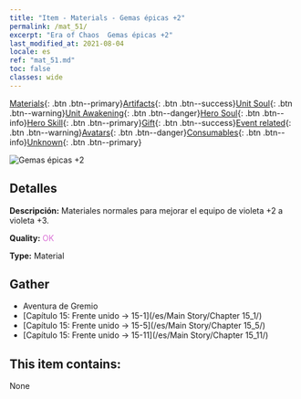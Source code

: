 ```yaml
---
title: "Item - Materials - Gemas épicas +2"
permalink: /mat_51/
excerpt: "Era of Chaos  Gemas épicas +2"
last_modified_at: 2021-08-04
locale: es
ref: "mat_51.md"
toc: false
classes: wide
---
```

 [Materials](/ItemsES/){: .btn .btn--primary}[Artifacts](/ItemsES/Artifacts/){: .btn .btn--success}[Unit Soul](/ItemsES/UnitSoul/){: .btn .btn--warning}[Unit Awakening](/ItemsES/UnitAwakening/){: .btn .btn--danger}[Hero Soul](/ItemsES/HeroSoul/){: .btn .btn--info}[Hero Skill](/ItemsES/HeroSkill/){: .btn .btn--primary}[Gift](/ItemsES/Gift/){: .btn .btn--success}[Event related](/ItemsES/Events/){: .btn .btn--warning}[Avatars](/ItemsES/Avatars/){: .btn .btn--danger}[Consumables](/ItemsES/Consumables/){: .btn .btn--info}[Unknown](/ItemsES/Unknown/){: .btn .btn--primary}

 ![Gemas épicas +2](/images/t/i_cailiao_baoshi2.png)

## Detalles
 **Descripción:** Materiales normales para mejorar el equipo de violeta +2 a violeta +3.

 **Quality:** <span style="color: #DA70D6">OK</span>

 **Type:** Material

## Gather

*    Aventura de Gremio 
*    [Capítulo 15: Frente unido -> 15-1](/es/Main Story/Chapter 15_1/) 
*    [Capítulo 15: Frente unido -> 15-5](/es/Main Story/Chapter 15_5/) 
*    [Capítulo 15: Frente unido -> 15-11](/es/Main Story/Chapter 15_11/) 

## This item contains:

  None


